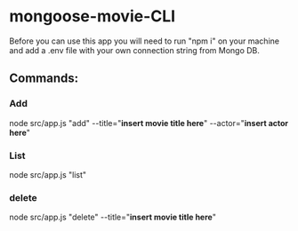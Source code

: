 ﻿# mongoose-movie-CLI

Before you can use this app you will need to run "npm i"  on your machine and add a .env file with your own connection string from Mongo DB.
## Commands:

### Add
node src/app.js "add" --title="**insert movie title here**" --actor="**insert actor here**"

### List
node src/app.js "list"

### delete
node src/app.js "delete" --title="**insert movie title here**"
